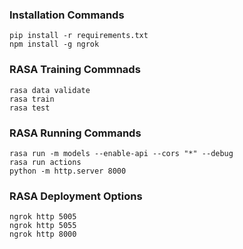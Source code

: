 ### Installation Commands
```
pip install -r requirements.txt
npm install -g ngrok
```

### RASA Training Commnads
```
rasa data validate
rasa train
rasa test
```

### RASA Running Commands
```
rasa run -m models --enable-api --cors "*" --debug
rasa run actions
python -m http.server 8000
```

### RASA Deployment Options
```
ngrok http 5005
ngrok http 5055
ngrok http 8000
```
